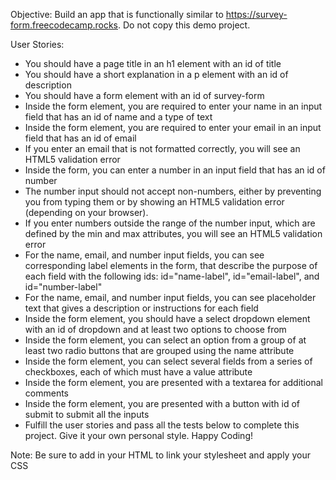 Objective: Build an app that is functionally similar to https://survey-form.freecodecamp.rocks. Do not copy this demo project.

User Stories:

 - You should have a page title in an h1 element with an id of title
 - You should have a short explanation in a p element with an id of description
 - You should have a form element with an id of survey-form
 - Inside the form element, you are required to enter your name in an input field that has an id of name and a type of text
 - Inside the form element, you are required to enter your email in an input field that has an id of email
 - If you enter an email that is not formatted correctly, you will see an HTML5 validation error
 - Inside the form, you can enter a number in an input field that has an id of number
 - The number input should not accept non-numbers, either by preventing you from typing them or by showing an HTML5 validation error (depending on your browser).
 - If you enter numbers outside the range of the number input, which are defined by the min and max attributes, you will see an HTML5 validation error
 - For the name, email, and number input fields, you can see corresponding label elements in the form, that describe the purpose of each field with the following ids: id="name-label", id="email-label", and id="number-label"
 - For the name, email, and number input fields, you can see placeholder text that gives a description or instructions for each field
 - Inside the form element, you should have a select dropdown element with an id of dropdown and at least two options to choose from
 - Inside the form element, you can select an option from a group of at least two radio buttons that are grouped using the name attribute
 - Inside the form element, you can select several fields from a series of checkboxes, each of which must have a value attribute
 - Inside the form element, you are presented with a textarea for additional comments
 - Inside the form element, you are presented with a button with id of submit to submit all the inputs
 - Fulfill the user stories and pass all the tests below to complete this project. Give it your own personal style. Happy Coding!

Note: Be sure to add <link rel="stylesheet" href="styles.css"> in your HTML to link your stylesheet and apply your CSS